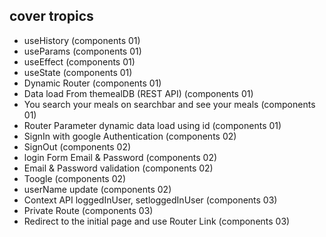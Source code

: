 ## cover tropics

- useHistory (components 01)
- useParams (components 01)
- useEffect (components 01)
- useState (components 01)
- Dynamic Router (components 01)
- Data load From themealDB (REST API) (components 01)
- You search your meals on searchbar and see your meals (components 01)
- Router Parameter dynamic data load using id (components 01)
- SignIn with google Authentication (components 02)
- SignOut (components 02)
- login Form Email & Password (components 02)
- Email & Password validation (components 02)
- Toogle (components 02)
- userName update (components 02)
- Context API loggedInUser, setloggedInUser (components 03)
- Private Route (components 03)
- Redirect to the initial page and use Router Link (components 03)
